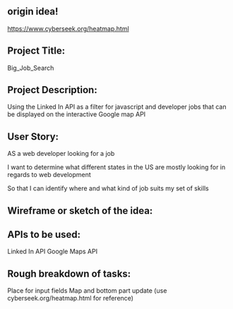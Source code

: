 
## origin idea!
https://www.cyberseek.org/heatmap.html

## Project Title:
Big_Job_Search

## Project Description:
Using the Linked In API as a filter for javascript and developer jobs that can be displayed on the interactive Google map API

## User Story:
AS a web developer looking for a job

I want to determine what different states in the US are mostly looking for in regards to web development

So that I can identify where and what kind of job suits my set of skills

## Wireframe or sketch of the idea:


## APIs to be used:
Linked In API
Google Maps API

## Rough breakdown of tasks:
Place for input fields Map and bottom part update (use cyberseek.org/heatmap.html for reference)
